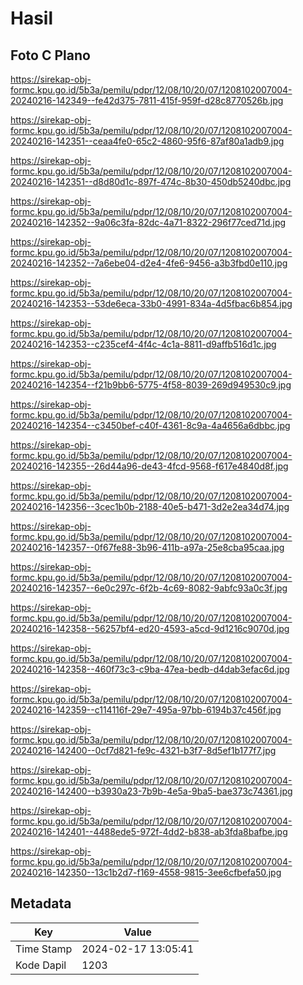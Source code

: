 # Hasil

## Foto C Plano

https://sirekap-obj-formc.kpu.go.id/5b3a/pemilu/pdpr/12/08/10/20/07/1208102007004-20240216-142349--fe42d375-7811-415f-959f-d28c8770526b.jpg

https://sirekap-obj-formc.kpu.go.id/5b3a/pemilu/pdpr/12/08/10/20/07/1208102007004-20240216-142351--ceaa4fe0-65c2-4860-95f6-87af80a1adb9.jpg

https://sirekap-obj-formc.kpu.go.id/5b3a/pemilu/pdpr/12/08/10/20/07/1208102007004-20240216-142351--d8d80d1c-897f-474c-8b30-450db5240dbc.jpg

https://sirekap-obj-formc.kpu.go.id/5b3a/pemilu/pdpr/12/08/10/20/07/1208102007004-20240216-142352--9a06c3fa-82dc-4a71-8322-296f77ced71d.jpg

https://sirekap-obj-formc.kpu.go.id/5b3a/pemilu/pdpr/12/08/10/20/07/1208102007004-20240216-142352--7a6ebe04-d2e4-4fe6-9456-a3b3fbd0e110.jpg

https://sirekap-obj-formc.kpu.go.id/5b3a/pemilu/pdpr/12/08/10/20/07/1208102007004-20240216-142353--53de6eca-33b0-4991-834a-4d5fbac6b854.jpg

https://sirekap-obj-formc.kpu.go.id/5b3a/pemilu/pdpr/12/08/10/20/07/1208102007004-20240216-142353--c235cef4-4f4c-4c1a-8811-d9affb516d1c.jpg

https://sirekap-obj-formc.kpu.go.id/5b3a/pemilu/pdpr/12/08/10/20/07/1208102007004-20240216-142354--f21b9bb6-5775-4f58-8039-269d949530c9.jpg

https://sirekap-obj-formc.kpu.go.id/5b3a/pemilu/pdpr/12/08/10/20/07/1208102007004-20240216-142354--c3450bef-c40f-4361-8c9a-4a4656a6dbbc.jpg

https://sirekap-obj-formc.kpu.go.id/5b3a/pemilu/pdpr/12/08/10/20/07/1208102007004-20240216-142355--26d44a96-de43-4fcd-9568-f617e4840d8f.jpg

https://sirekap-obj-formc.kpu.go.id/5b3a/pemilu/pdpr/12/08/10/20/07/1208102007004-20240216-142356--3cec1b0b-2188-40e5-b471-3d2e2ea34d74.jpg

https://sirekap-obj-formc.kpu.go.id/5b3a/pemilu/pdpr/12/08/10/20/07/1208102007004-20240216-142357--0f67fe88-3b96-411b-a97a-25e8cba95caa.jpg

https://sirekap-obj-formc.kpu.go.id/5b3a/pemilu/pdpr/12/08/10/20/07/1208102007004-20240216-142357--6e0c297c-6f2b-4c69-8082-9abfc93a0c3f.jpg

https://sirekap-obj-formc.kpu.go.id/5b3a/pemilu/pdpr/12/08/10/20/07/1208102007004-20240216-142358--56257bf4-ed20-4593-a5cd-9d1216c9070d.jpg

https://sirekap-obj-formc.kpu.go.id/5b3a/pemilu/pdpr/12/08/10/20/07/1208102007004-20240216-142358--460f73c3-c9ba-47ea-bedb-d4dab3efac6d.jpg

https://sirekap-obj-formc.kpu.go.id/5b3a/pemilu/pdpr/12/08/10/20/07/1208102007004-20240216-142359--c114116f-29e7-495a-97bb-6194b37c456f.jpg

https://sirekap-obj-formc.kpu.go.id/5b3a/pemilu/pdpr/12/08/10/20/07/1208102007004-20240216-142400--0cf7d821-fe9c-4321-b3f7-8d5ef1b177f7.jpg

https://sirekap-obj-formc.kpu.go.id/5b3a/pemilu/pdpr/12/08/10/20/07/1208102007004-20240216-142400--b3930a23-7b9b-4e5a-9ba5-bae373c74361.jpg

https://sirekap-obj-formc.kpu.go.id/5b3a/pemilu/pdpr/12/08/10/20/07/1208102007004-20240216-142401--4488ede5-972f-4dd2-b838-ab3fda8bafbe.jpg

https://sirekap-obj-formc.kpu.go.id/5b3a/pemilu/pdpr/12/08/10/20/07/1208102007004-20240216-142350--13c1b2d7-f169-4558-9815-3ee6cfbefa50.jpg


## Metadata

| Key        | Value               |
| ---------- | ------------------- |
| Time Stamp | 2024-02-17 13:05:41 |
| Kode Dapil | 1203                |



